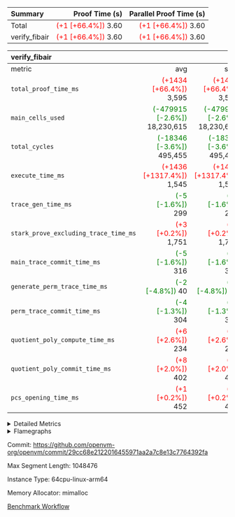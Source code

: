| Summary | Proof Time (s) | Parallel Proof Time (s) |
|:---|---:|---:|
| Total | <span style='color: red'>(+1 [+66.4%])</span> 3.60 | <span style='color: red'>(+1 [+66.4%])</span> 3.60 |
| verify_fibair | <span style='color: red'>(+1 [+66.4%])</span> 3.60 | <span style='color: red'>(+1 [+66.4%])</span> 3.60 |


| verify_fibair |||||
|:---|---:|---:|---:|---:|
|metric|avg|sum|max|min|
| `total_proof_time_ms ` | <span style='color: red'>(+1434 [+66.4%])</span> 3,595 | <span style='color: red'>(+1434 [+66.4%])</span> 3,595 | <span style='color: red'>(+1434 [+66.4%])</span> 3,595 | <span style='color: red'>(+1434 [+66.4%])</span> 3,595 |
| `main_cells_used     ` | <span style='color: green'>(-479915 [-2.6%])</span> 18,230,615 | <span style='color: green'>(-479915 [-2.6%])</span> 18,230,615 | <span style='color: green'>(-479915 [-2.6%])</span> 18,230,615 | <span style='color: green'>(-479915 [-2.6%])</span> 18,230,615 |
| `total_cycles        ` | <span style='color: green'>(-18346 [-3.6%])</span> 495,455 | <span style='color: green'>(-18346 [-3.6%])</span> 495,455 | <span style='color: green'>(-18346 [-3.6%])</span> 495,455 | <span style='color: green'>(-18346 [-3.6%])</span> 495,455 |
| `execute_time_ms     ` | <span style='color: red'>(+1436 [+1317.4%])</span> 1,545 | <span style='color: red'>(+1436 [+1317.4%])</span> 1,545 | <span style='color: red'>(+1436 [+1317.4%])</span> 1,545 | <span style='color: red'>(+1436 [+1317.4%])</span> 1,545 |
| `trace_gen_time_ms   ` | <span style='color: green'>(-5 [-1.6%])</span> 299 | <span style='color: green'>(-5 [-1.6%])</span> 299 | <span style='color: green'>(-5 [-1.6%])</span> 299 | <span style='color: green'>(-5 [-1.6%])</span> 299 |
| `stark_prove_excluding_trace_time_ms` | <span style='color: red'>(+3 [+0.2%])</span> 1,751 | <span style='color: red'>(+3 [+0.2%])</span> 1,751 | <span style='color: red'>(+3 [+0.2%])</span> 1,751 | <span style='color: red'>(+3 [+0.2%])</span> 1,751 |
| `main_trace_commit_time_ms` | <span style='color: green'>(-5 [-1.6%])</span> 316 | <span style='color: green'>(-5 [-1.6%])</span> 316 | <span style='color: green'>(-5 [-1.6%])</span> 316 | <span style='color: green'>(-5 [-1.6%])</span> 316 |
| `generate_perm_trace_time_ms` | <span style='color: green'>(-2 [-4.8%])</span> 40 | <span style='color: green'>(-2 [-4.8%])</span> 40 | <span style='color: green'>(-2 [-4.8%])</span> 40 | <span style='color: green'>(-2 [-4.8%])</span> 40 |
| `perm_trace_commit_time_ms` | <span style='color: green'>(-4 [-1.3%])</span> 304 | <span style='color: green'>(-4 [-1.3%])</span> 304 | <span style='color: green'>(-4 [-1.3%])</span> 304 | <span style='color: green'>(-4 [-1.3%])</span> 304 |
| `quotient_poly_compute_time_ms` | <span style='color: red'>(+6 [+2.6%])</span> 234 | <span style='color: red'>(+6 [+2.6%])</span> 234 | <span style='color: red'>(+6 [+2.6%])</span> 234 | <span style='color: red'>(+6 [+2.6%])</span> 234 |
| `quotient_poly_commit_time_ms` | <span style='color: red'>(+8 [+2.0%])</span> 402 | <span style='color: red'>(+8 [+2.0%])</span> 402 | <span style='color: red'>(+8 [+2.0%])</span> 402 | <span style='color: red'>(+8 [+2.0%])</span> 402 |
| `pcs_opening_time_ms ` | <span style='color: red'>(+1 [+0.2%])</span> 452 | <span style='color: red'>(+1 [+0.2%])</span> 452 | <span style='color: red'>(+1 [+0.2%])</span> 452 | <span style='color: red'>(+1 [+0.2%])</span> 452 |



<details>
<summary>Detailed Metrics</summary>

|  | verify_program_compile_ms | total_cells | stark_prove_excluding_trace_time_ms | quotient_poly_compute_time_ms | quotient_poly_commit_time_ms | perm_trace_commit_time_ms | pcs_opening_time_ms | main_trace_commit_time_ms |
| --- | --- | --- | --- | --- | --- | --- | --- |
|  | 4 | 65,536 | 63 | 3 | 14 | 0 | 32 | 12 | 

| air_name | rows | quotient_deg | main_cols | interactions | constraints | cells |
| --- | --- | --- | --- | --- | --- | --- |
| AccessAdapterAir<2> |  | 4 |  | 5 | 11 |  | 
| AccessAdapterAir<4> |  | 4 |  | 5 | 11 |  | 
| AccessAdapterAir<8> |  | 4 |  | 5 | 11 |  | 
| FibonacciAir | 32,768 | 1 | 2 |  | 5 | 65,536 | 
| FriReducedOpeningAir |  | 4 |  | 31 | 52 |  | 
| NativePoseidon2Air<BabyBearParameters>, 1> |  | 4 |  | 176 | 555 |  | 
| PhantomAir |  | 4 |  | 3 | 4 |  | 
| ProgramAir |  | 1 |  | 1 | 4 |  | 
| VariableRangeCheckerAir |  | 1 |  | 1 | 4 |  | 
| VmAirWrapper<AluNativeAdapterAir, FieldArithmeticCoreAir> |  | 4 |  | 15 | 23 |  | 
| VmAirWrapper<BranchNativeAdapterAir, BranchEqualCoreAir<1> |  | 4 |  | 11 | 22 |  | 
| VmAirWrapper<JalNativeAdapterAir, JalCoreAir> |  | 4 |  | 7 | 6 |  | 
| VmAirWrapper<NativeAdapterAir<2, 0>, PublicValuesCoreAir> |  | 4 |  | 11 | 22 |  | 
| VmAirWrapper<NativeLoadStoreAdapterAir<1>, NativeLoadStoreCoreAir<1> |  | 4 |  | 15 | 16 |  | 
| VmAirWrapper<NativeLoadStoreAdapterAir<4>, NativeLoadStoreCoreAir<4> |  | 4 |  | 15 | 16 |  | 
| VmAirWrapper<NativeVectorizedAdapterAir<4>, FieldExtensionCoreAir> |  | 4 |  | 15 | 23 |  | 
| VmConnectorAir |  | 4 |  | 3 | 8 |  | 
| VolatileBoundaryAir |  | 4 |  | 4 | 16 |  | 

| group | trace_gen_time_ms | total_proof_time_ms | total_cycles | total_cells | stark_prove_excluding_trace_time_ms | quotient_poly_compute_time_ms | quotient_poly_commit_time_ms | perm_trace_commit_time_ms | pcs_opening_time_ms | main_trace_commit_time_ms | main_cells_used | generate_perm_trace_time_ms | execute_time_ms |
| --- | --- | --- | --- | --- | --- | --- | --- | --- | --- | --- | --- | --- | --- |
| verify_fibair | 299 | 3,595 | 495,455 | 43,401,880 | 1,751 | 234 | 402 | 304 | 452 | 316 | 18,230,615 | 40 | 1,545 | 

| group | air_name | rows | prep_cols | perm_cols | main_cols | cells |
| --- | --- | --- | --- | --- | --- | --- |
| verify_fibair | AccessAdapterAir<2> | 65,536 |  | 12 | 11 | 1,507,328 | 
| verify_fibair | AccessAdapterAir<4> | 32,768 |  | 12 | 13 | 819,200 | 
| verify_fibair | AccessAdapterAir<8> | 128 |  | 12 | 17 | 3,712 | 
| verify_fibair | FriReducedOpeningAir | 1,024 |  | 36 | 25 | 62,464 | 
| verify_fibair | NativePoseidon2Air<BabyBearParameters>, 1> | 16,384 |  | 216 | 399 | 10,076,160 | 
| verify_fibair | PhantomAir | 16,384 |  | 8 | 6 | 229,376 | 
| verify_fibair | ProgramAir | 8,192 |  | 8 | 10 | 147,456 | 
| verify_fibair | VariableRangeCheckerAir | 262,144 | 2 | 8 | 1 | 2,359,296 | 
| verify_fibair | VmAirWrapper<AluNativeAdapterAir, FieldArithmeticCoreAir> | 262,144 |  | 20 | 29 | 12,845,056 | 
| verify_fibair | VmAirWrapper<BranchNativeAdapterAir, BranchEqualCoreAir<1> | 131,072 |  | 16 | 23 | 5,111,808 | 
| verify_fibair | VmAirWrapper<JalNativeAdapterAir, JalCoreAir> | 16,384 |  | 12 | 9 | 344,064 | 
| verify_fibair | VmAirWrapper<NativeLoadStoreAdapterAir<1>, NativeLoadStoreCoreAir<1> | 131,072 |  | 24 | 22 | 6,029,312 | 
| verify_fibair | VmAirWrapper<NativeLoadStoreAdapterAir<4>, NativeLoadStoreCoreAir<4> | 16,384 |  | 24 | 31 | 901,120 | 
| verify_fibair | VmAirWrapper<NativeVectorizedAdapterAir<4>, FieldExtensionCoreAir> | 8,192 |  | 20 | 38 | 475,136 | 
| verify_fibair | VmConnectorAir | 2 | 1 | 8 | 4 | 24 | 
| verify_fibair | VolatileBoundaryAir | 131,072 |  | 8 | 11 | 2,490,368 | 

| group | air_name | dsl_ir | opcode | cells_used |
| --- | --- | --- | --- | --- |
| verify_fibair | <AluNativeAdapterAir,FieldArithmeticCoreAir> |  | ADD | 29 | 
| verify_fibair | <AluNativeAdapterAir,FieldArithmeticCoreAir> | AddEFFI | ADD | 13,224 | 
| verify_fibair | <AluNativeAdapterAir,FieldArithmeticCoreAir> | AddEI | ADD | 242,092 | 
| verify_fibair | <AluNativeAdapterAir,FieldArithmeticCoreAir> | AddF | ADD | 45,675 | 
| verify_fibair | <AluNativeAdapterAir,FieldArithmeticCoreAir> | AddFI | ADD | 91,205 | 
| verify_fibair | <AluNativeAdapterAir,FieldArithmeticCoreAir> | AddV | ADD | 452,023 | 
| verify_fibair | <AluNativeAdapterAir,FieldArithmeticCoreAir> | AddVI | ADD | 922,171 | 
| verify_fibair | <AluNativeAdapterAir,FieldArithmeticCoreAir> | Alloc | ADD | 1,183,374 | 
| verify_fibair | <AluNativeAdapterAir,FieldArithmeticCoreAir> | Alloc | MUL | 320,073 | 
| verify_fibair | <AluNativeAdapterAir,FieldArithmeticCoreAir> | CastFV | ADD | 1,305 | 
| verify_fibair | <AluNativeAdapterAir,FieldArithmeticCoreAir> | DivEIN | ADD | 116 | 
| verify_fibair | <AluNativeAdapterAir,FieldArithmeticCoreAir> | DivF | DIV | 41,412 | 
| verify_fibair | <AluNativeAdapterAir,FieldArithmeticCoreAir> | DivFIN | DIV | 87 | 
| verify_fibair | <AluNativeAdapterAir,FieldArithmeticCoreAir> | ImmE | ADD | 24,824 | 
| verify_fibair | <AluNativeAdapterAir,FieldArithmeticCoreAir> | ImmF | ADD | 54,665 | 
| verify_fibair | <AluNativeAdapterAir,FieldArithmeticCoreAir> | ImmV | ADD | 106,604 | 
| verify_fibair | <AluNativeAdapterAir,FieldArithmeticCoreAir> | LoadE | ADD | 59,682 | 
| verify_fibair | <AluNativeAdapterAir,FieldArithmeticCoreAir> | LoadE | MUL | 59,682 | 
| verify_fibair | <AluNativeAdapterAir,FieldArithmeticCoreAir> | LoadF | ADD | 19,517 | 
| verify_fibair | <AluNativeAdapterAir,FieldArithmeticCoreAir> | LoadF | MUL | 10,092 | 
| verify_fibair | <AluNativeAdapterAir,FieldArithmeticCoreAir> | LoadHeapPtr | ADD | 29 | 
| verify_fibair | <AluNativeAdapterAir,FieldArithmeticCoreAir> | LoadV | ADD | 131,515 | 
| verify_fibair | <AluNativeAdapterAir,FieldArithmeticCoreAir> | LoadV | MUL | 110,722 | 
| verify_fibair | <AluNativeAdapterAir,FieldArithmeticCoreAir> | MulEF | MUL | 73,312 | 
| verify_fibair | <AluNativeAdapterAir,FieldArithmeticCoreAir> | MulEI | ADD | 8,932 | 
| verify_fibair | <AluNativeAdapterAir,FieldArithmeticCoreAir> | MulF | MUL | 206,219 | 
| verify_fibair | <AluNativeAdapterAir,FieldArithmeticCoreAir> | MulFI | MUL | 40,484 | 
| verify_fibair | <AluNativeAdapterAir,FieldArithmeticCoreAir> | MulVI | MUL | 53,099 | 
| verify_fibair | <AluNativeAdapterAir,FieldArithmeticCoreAir> | StoreE | ADD | 23,142 | 
| verify_fibair | <AluNativeAdapterAir,FieldArithmeticCoreAir> | StoreE | MUL | 23,142 | 
| verify_fibair | <AluNativeAdapterAir,FieldArithmeticCoreAir> | StoreF | ADD | 5,307 | 
| verify_fibair | <AluNativeAdapterAir,FieldArithmeticCoreAir> | StoreF | MUL | 290 | 
| verify_fibair | <AluNativeAdapterAir,FieldArithmeticCoreAir> | StoreHeapPtr | ADD | 29 | 
| verify_fibair | <AluNativeAdapterAir,FieldArithmeticCoreAir> | StoreV | ADD | 26,303 | 
| verify_fibair | <AluNativeAdapterAir,FieldArithmeticCoreAir> | StoreV | MUL | 6,293 | 
| verify_fibair | <AluNativeAdapterAir,FieldArithmeticCoreAir> | SubEF | ADD | 11,397 | 
| verify_fibair | <AluNativeAdapterAir,FieldArithmeticCoreAir> | SubEF | SUB | 3,799 | 
| verify_fibair | <AluNativeAdapterAir,FieldArithmeticCoreAir> | SubEI | ADD | 232 | 
| verify_fibair | <AluNativeAdapterAir,FieldArithmeticCoreAir> | SubFI | SUB | 40,455 | 
| verify_fibair | <AluNativeAdapterAir,FieldArithmeticCoreAir> | SubV | SUB | 43,877 | 
| verify_fibair | <AluNativeAdapterAir,FieldArithmeticCoreAir> | SubVI | SUB | 21,605 | 
| verify_fibair | <AluNativeAdapterAir,FieldArithmeticCoreAir> | SubVIN | SUB | 18,270 | 
| verify_fibair | <AluNativeAdapterAir,FieldArithmeticCoreAir> | UnsafeCastVF | ADD | 87 | 
| verify_fibair | <AluNativeAdapterAir,FieldArithmeticCoreAir> | ZipFor | ADD | 2,640,189 | 
| verify_fibair | <BranchNativeAdapterAir,BranchEqualCoreAir<1>> | AssertEqE | BNE | 3,956 | 
| verify_fibair | <BranchNativeAdapterAir,BranchEqualCoreAir<1>> | AssertEqEI | BNE | 92 | 
| verify_fibair | <BranchNativeAdapterAir,BranchEqualCoreAir<1>> | AssertEqF | BNE | 33,120 | 
| verify_fibair | <BranchNativeAdapterAir,BranchEqualCoreAir<1>> | AssertEqV | BNE | 17,595 | 
| verify_fibair | <BranchNativeAdapterAir,BranchEqualCoreAir<1>> | AssertEqVI | BNE | 483 | 
| verify_fibair | <BranchNativeAdapterAir,BranchEqualCoreAir<1>> | IfEq | BNE | 2,599 | 
| verify_fibair | <BranchNativeAdapterAir,BranchEqualCoreAir<1>> | IfEqI | BNE | 106,674 | 
| verify_fibair | <BranchNativeAdapterAir,BranchEqualCoreAir<1>> | IfNe | BEQ | 2,645 | 
| verify_fibair | <BranchNativeAdapterAir,BranchEqualCoreAir<1>> | IfNeI | BEQ | 46 | 
| verify_fibair | <BranchNativeAdapterAir,BranchEqualCoreAir<1>> | ZipFor | BNE | 2,040,284 | 
| verify_fibair | <JalNativeAdapterAir,JalCoreAir> |  | JAL | 9 | 
| verify_fibair | <JalNativeAdapterAir,JalCoreAir> | IfEqI | JAL | 19,206 | 
| verify_fibair | <JalNativeAdapterAir,JalCoreAir> | IfNe | JAL | 18 | 
| verify_fibair | <JalNativeAdapterAir,JalCoreAir> | ZipFor | JAL | 89,829 | 
| verify_fibair | <NativeLoadStoreAdapterAir<1>,NativeLoadStoreCoreAir<1>> | LoadF | LOADW | 68,486 | 
| verify_fibair | <NativeLoadStoreAdapterAir<1>,NativeLoadStoreCoreAir<1>> | LoadV | LOADW | 435,952 | 
| verify_fibair | <NativeLoadStoreAdapterAir<1>,NativeLoadStoreCoreAir<1>> | StoreF | STOREW | 37,290 | 
| verify_fibair | <NativeLoadStoreAdapterAir<1>,NativeLoadStoreCoreAir<1>> | StoreHintWord | HINT_STOREW | 1,551,110 | 
| verify_fibair | <NativeLoadStoreAdapterAir<1>,NativeLoadStoreCoreAir<1>> | StoreV | STOREW | 418,858 | 
| verify_fibair | <NativeLoadStoreAdapterAir<4>,NativeLoadStoreCoreAir<4>> | LoadE | LOADW | 130,634 | 
| verify_fibair | <NativeLoadStoreAdapterAir<4>,NativeLoadStoreCoreAir<4>> | StoreE | STOREW | 168,361 | 
| verify_fibair | <NativeVectorizedAdapterAir<4>,FieldExtensionCoreAir> | AddE | FE4ADD | 55,062 | 
| verify_fibair | <NativeVectorizedAdapterAir<4>,FieldExtensionCoreAir> | DivE | BBE4DIV | 28,804 | 
| verify_fibair | <NativeVectorizedAdapterAir<4>,FieldExtensionCoreAir> | DivEIN | BBE4DIV | 38 | 
| verify_fibair | <NativeVectorizedAdapterAir<4>,FieldExtensionCoreAir> | MulE | BBE4MUL | 114,076 | 
| verify_fibair | <NativeVectorizedAdapterAir<4>,FieldExtensionCoreAir> | MulEI | BBE4MUL | 2,926 | 
| verify_fibair | <NativeVectorizedAdapterAir<4>,FieldExtensionCoreAir> | SubE | FE4SUB | 71,896 | 
| verify_fibair | FriReducedOpeningAir | FriReducedOpening | FRI_REDUCED_OPENING | 14,700 | 
| verify_fibair | PhantomAir | HintBitsF | PHANTOM | 270 | 
| verify_fibair | PhantomAir | HintFelt | PHANTOM | 9,186 | 
| verify_fibair | PhantomAir | HintInputVec | PHANTOM | 47,010 | 
| verify_fibair | VerifyBatchAir | Poseidon2PermuteBabyBear | PERM_POS2 | 10,374 | 
| verify_fibair | VerifyBatchAir | VerifyBatchExt | VERIFY_BATCH | 2,765,070 | 
| verify_fibair | VerifyBatchAir | VerifyBatchFelt | VERIFY_BATCH | 636,804 | 

| group | chip_name | rows_used |
| --- | --- | --- |
| verify_fibair | <AluNativeAdapterAir,FieldArithmeticCoreAir> | 246,090 | 
| verify_fibair | <BranchNativeAdapterAir,BranchEqualCoreAir<1>> | 95,978 | 
| verify_fibair | <JalNativeAdapterAir,JalCoreAir> | 12,118 | 
| verify_fibair | <NativeLoadStoreAdapterAir<1>,NativeLoadStoreCoreAir<1>> | 114,168 | 
| verify_fibair | <NativeLoadStoreAdapterAir<4>,NativeLoadStoreCoreAir<4>> | 9,645 | 
| verify_fibair | <NativeVectorizedAdapterAir<4>,FieldExtensionCoreAir> | 7,179 | 
| verify_fibair | AccessAdapter<2> | 42,114 | 
| verify_fibair | AccessAdapter<4> | 20,344 | 
| verify_fibair | AccessAdapter<8> | 88 | 
| verify_fibair | Boundary | 110,346 | 
| verify_fibair | FriReducedOpeningAir | 588 | 
| verify_fibair | PhantomAir | 9,411 | 
| verify_fibair | ProgramChip | 5,362 | 
| verify_fibair | VariableRangeCheckerAir | 262,144 | 
| verify_fibair | VerifyBatchAir | 8,552 | 
| verify_fibair | VmConnectorAir | 2 | 

| group | dsl_ir | opcode | frequency |
| --- | --- | --- | --- |
| verify_fibair |  | ADD | 2 | 
| verify_fibair |  | JAL | 1 | 
| verify_fibair | AddE | FE4ADD | 1,449 | 
| verify_fibair | AddEFFI | ADD | 456 | 
| verify_fibair | AddEI | ADD | 8,348 | 
| verify_fibair | AddF | ADD | 1,575 | 
| verify_fibair | AddFI | ADD | 3,145 | 
| verify_fibair | AddV | ADD | 15,587 | 
| verify_fibair | AddVI | ADD | 31,799 | 
| verify_fibair | Alloc | ADD | 40,806 | 
| verify_fibair | Alloc | MUL | 11,037 | 
| verify_fibair | AssertEqE | BNE | 172 | 
| verify_fibair | AssertEqEI | BNE | 4 | 
| verify_fibair | AssertEqF | BNE | 1,440 | 
| verify_fibair | AssertEqV | BNE | 765 | 
| verify_fibair | AssertEqVI | BNE | 21 | 
| verify_fibair | CastFV | ADD | 45 | 
| verify_fibair | DivE | BBE4DIV | 758 | 
| verify_fibair | DivEIN | ADD | 4 | 
| verify_fibair | DivEIN | BBE4DIV | 1 | 
| verify_fibair | DivF | DIV | 1,428 | 
| verify_fibair | DivFIN | DIV | 3 | 
| verify_fibair | FriReducedOpening | FRI_REDUCED_OPENING | 126 | 
| verify_fibair | HintBitsF | PHANTOM | 45 | 
| verify_fibair | HintFelt | PHANTOM | 1,531 | 
| verify_fibair | HintInputVec | PHANTOM | 7,835 | 
| verify_fibair | IfEq | BNE | 113 | 
| verify_fibair | IfEqI | BNE | 4,638 | 
| verify_fibair | IfEqI | JAL | 2,134 | 
| verify_fibair | IfNe | BEQ | 115 | 
| verify_fibair | IfNe | JAL | 2 | 
| verify_fibair | IfNeI | BEQ | 2 | 
| verify_fibair | ImmE | ADD | 856 | 
| verify_fibair | ImmF | ADD | 1,885 | 
| verify_fibair | ImmV | ADD | 3,676 | 
| verify_fibair | LoadE | ADD | 2,058 | 
| verify_fibair | LoadE | LOADW | 4,214 | 
| verify_fibair | LoadE | MUL | 2,058 | 
| verify_fibair | LoadF | ADD | 673 | 
| verify_fibair | LoadF | LOADW | 3,113 | 
| verify_fibair | LoadF | MUL | 348 | 
| verify_fibair | LoadHeapPtr | ADD | 1 | 
| verify_fibair | LoadV | ADD | 4,535 | 
| verify_fibair | LoadV | LOADW | 19,816 | 
| verify_fibair | LoadV | MUL | 3,818 | 
| verify_fibair | MulE | BBE4MUL | 3,002 | 
| verify_fibair | MulEF | MUL | 2,528 | 
| verify_fibair | MulEI | ADD | 308 | 
| verify_fibair | MulEI | BBE4MUL | 77 | 
| verify_fibair | MulF | MUL | 7,111 | 
| verify_fibair | MulFI | MUL | 1,396 | 
| verify_fibair | MulVI | MUL | 1,831 | 
| verify_fibair | Poseidon2PermuteBabyBear | PERM_POS2 | 26 | 
| verify_fibair | StoreE | ADD | 798 | 
| verify_fibair | StoreE | MUL | 798 | 
| verify_fibair | StoreE | STOREW | 5,431 | 
| verify_fibair | StoreF | ADD | 183 | 
| verify_fibair | StoreF | MUL | 10 | 
| verify_fibair | StoreF | STOREW | 1,695 | 
| verify_fibair | StoreHeapPtr | ADD | 1 | 
| verify_fibair | StoreHintWord | HINT_STOREW | 70,505 | 
| verify_fibair | StoreV | ADD | 907 | 
| verify_fibair | StoreV | MUL | 217 | 
| verify_fibair | StoreV | STOREW | 19,039 | 
| verify_fibair | SubE | FE4SUB | 1,892 | 
| verify_fibair | SubEF | ADD | 393 | 
| verify_fibair | SubEF | SUB | 131 | 
| verify_fibair | SubEI | ADD | 8 | 
| verify_fibair | SubFI | SUB | 1,395 | 
| verify_fibair | SubV | SUB | 1,513 | 
| verify_fibair | SubVI | SUB | 745 | 
| verify_fibair | SubVIN | SUB | 630 | 
| verify_fibair | UnsafeCastVF | ADD | 3 | 
| verify_fibair | VerifyBatchExt | VERIFY_BATCH | 630 | 
| verify_fibair | VerifyBatchFelt | VERIFY_BATCH | 84 | 
| verify_fibair | ZipFor | ADD | 91,041 | 
| verify_fibair | ZipFor | BNE | 88,708 | 
| verify_fibair | ZipFor | JAL | 9,981 | 

</details>


<details>
<summary>Flamegraphs</summary>

[![](https://openvm-public-data-sandbox-us-east-1.s3.us-east-1.amazonaws.com/benchmark/github/flamegraphs/29cc68e2122016455971aa2a7c8e13c7764392fa/verify_fibair-29cc68e2122016455971aa2a7c8e13c7764392fa-verify_fibair.dsl_ir.opcode.air_name.cells_used.reverse.svg)](https://openvm-public-data-sandbox-us-east-1.s3.us-east-1.amazonaws.com/benchmark/github/flamegraphs/29cc68e2122016455971aa2a7c8e13c7764392fa/verify_fibair-29cc68e2122016455971aa2a7c8e13c7764392fa-verify_fibair.dsl_ir.opcode.air_name.cells_used.reverse.svg)
[![](https://openvm-public-data-sandbox-us-east-1.s3.us-east-1.amazonaws.com/benchmark/github/flamegraphs/29cc68e2122016455971aa2a7c8e13c7764392fa/verify_fibair-29cc68e2122016455971aa2a7c8e13c7764392fa-verify_fibair.dsl_ir.opcode.air_name.cells_used.svg)](https://openvm-public-data-sandbox-us-east-1.s3.us-east-1.amazonaws.com/benchmark/github/flamegraphs/29cc68e2122016455971aa2a7c8e13c7764392fa/verify_fibair-29cc68e2122016455971aa2a7c8e13c7764392fa-verify_fibair.dsl_ir.opcode.air_name.cells_used.svg)
[![](https://openvm-public-data-sandbox-us-east-1.s3.us-east-1.amazonaws.com/benchmark/github/flamegraphs/29cc68e2122016455971aa2a7c8e13c7764392fa/verify_fibair-29cc68e2122016455971aa2a7c8e13c7764392fa-verify_fibair.dsl_ir.opcode.frequency.reverse.svg)](https://openvm-public-data-sandbox-us-east-1.s3.us-east-1.amazonaws.com/benchmark/github/flamegraphs/29cc68e2122016455971aa2a7c8e13c7764392fa/verify_fibair-29cc68e2122016455971aa2a7c8e13c7764392fa-verify_fibair.dsl_ir.opcode.frequency.reverse.svg)
[![](https://openvm-public-data-sandbox-us-east-1.s3.us-east-1.amazonaws.com/benchmark/github/flamegraphs/29cc68e2122016455971aa2a7c8e13c7764392fa/verify_fibair-29cc68e2122016455971aa2a7c8e13c7764392fa-verify_fibair.dsl_ir.opcode.frequency.svg)](https://openvm-public-data-sandbox-us-east-1.s3.us-east-1.amazonaws.com/benchmark/github/flamegraphs/29cc68e2122016455971aa2a7c8e13c7764392fa/verify_fibair-29cc68e2122016455971aa2a7c8e13c7764392fa-verify_fibair.dsl_ir.opcode.frequency.svg)

</details>

Commit: https://github.com/openvm-org/openvm/commit/29cc68e2122016455971aa2a7c8e13c7764392fa

Max Segment Length: 1048476

Instance Type: 64cpu-linux-arm64

Memory Allocator: mimalloc

[Benchmark Workflow](https://github.com/openvm-org/openvm/actions/runs/13090234299)

